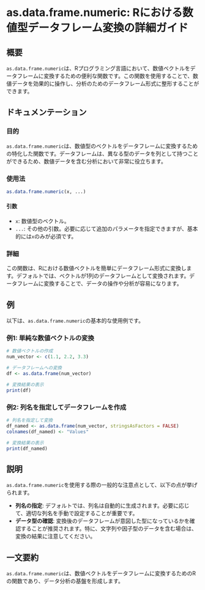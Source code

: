 <!--
Meta Description: # as.data.frame.numeric: Rにおける数値型データフレーム変換の詳細ガイド ## 概要 `as.data.frame.numeric`は、Rプログラミング言語において、数値ベクトルをデータフレームに変換するための便利な関数です。この関数を使用することで、数値データを効果的に操作...
Meta Keywords: data, frame, numeric, num_vector, df_named
-->

# as.data.frame.numeric: Rにおける数値型データフレーム変換の詳細ガイド

## 概要
`as.data.frame.numeric`は、Rプログラミング言語において、数値ベクトルをデータフレームに変換するための便利な関数です。この関数を使用することで、数値データを効果的に操作し、分析のためのデータフレーム形式に整形することができます。

## ドキュメンテーション
### 目的
`as.data.frame.numeric`は、数値型のベクトルをデータフレームに変換するための特化した関数です。データフレームは、異なる型のデータを列として持つことができるため、数値データを含む分析において非常に役立ちます。

### 使用法
```R
as.data.frame.numeric(x, ...)
```

#### 引数
- `x`: 数値型のベクトル。
- `...`: その他の引数。必要に応じて追加のパラメータを指定できますが、基本的には`x`のみが必須です。

### 詳細
この関数は、Rにおける数値ベクトルを簡単にデータフレーム形式に変換します。デフォルトでは、ベクトルが1列のデータフレームとして変換されます。データフレームに変換することで、データの操作や分析が容易になります。

## 例
以下は、`as.data.frame.numeric`の基本的な使用例です。

### 例1: 単純な数値ベクトルの変換
```R
# 数値ベクトルの作成
num_vector <- c(1.1, 2.2, 3.3)

# データフレームへの変換
df <- as.data.frame(num_vector)

# 変換結果の表示
print(df)
```

### 例2: 列名を指定してデータフレームを作成
```R
# 列名を指定して変換
df_named <- as.data.frame(num_vector, stringsAsFactors = FALSE)
colnames(df_named) <- "Values"

# 変換結果の表示
print(df_named)
```

## 説明
`as.data.frame.numeric`を使用する際の一般的な注意点として、以下の点が挙げられます。

- **列名の指定**: デフォルトでは、列名は自動的に生成されます。必要に応じて、適切な列名を手動で設定することが重要です。
- **データ型の確認**: 変換後のデータフレームが意図した型になっているかを確認することが推奨されます。特に、文字列や因子型のデータを含む場合は、変換の結果に注意してください。

## 一文要約
`as.data.frame.numeric`は、数値ベクトルをデータフレームに変換するためのRの関数であり、データ分析の基盤を形成します。